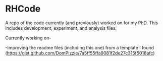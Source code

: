 # RHCode
A repo of the code currently (and previously) worked on for my PhD. This includes development, experiment, and analysis files. 

Currently working on-

-Improving the readme files (including this one) from a template I found (https://gist.github.com/DomPizzie/7a5ff55ffa9081f2de27c315f5018afc)
